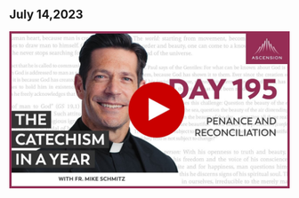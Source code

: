## July 14,2023 ##

[![Penance and Reconciliation](https://raw.githubusercontent.com/linusjf/CIAY/main/July/jpgs/Day195.jpg)](https://youtu.be/Z1yAPFE0Z4o "Penance and Reconciliation")
